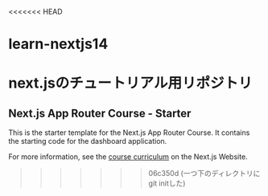<<<<<<< HEAD
# learn-nextjs14
next.jsのチュートリアル用リポジトリ
=======
## Next.js App Router Course - Starter

This is the starter template for the Next.js App Router Course. It contains the starting code for the dashboard application.

For more information, see the [course curriculum](https://nextjs.org/learn) on the Next.js Website.
>>>>>>> 06c350d (一つ下のディレクトリにgit initした)
